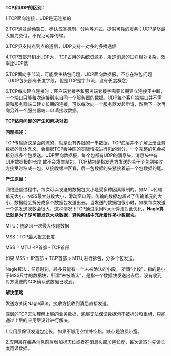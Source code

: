 **TCP和UDP的区别：**

1.TCP面向连接，UDP是无连接的

2.TCP通过滑动窗口、确认应答机制、分片等方式，提供可靠的服务；UDP是尽最大努力交付，不保证可靠传输。

3.TCP只支持点到点的通信，UDP支持一对多的多播通信

4.TCP首部开销比UDP大，TCP占用的系统资源多，发送消息的过程相对复杂，效率比UDP低

5.TCP面向字节流，可能发生粘包问题，UDP面向数据报，不存在粘包问题（UDP包头部有长度字段，但是TCP是字节流，没有长度概念）

6.TCP每次建立连接时；客户端套接字和服务端套接字需要长期建立连接不中断，一个端口只能每次连接到来自同一个服务器的数据。UDP每个客户端端口并不需要和服务器端口建立长期的连接，可以每次向一个服务器发起申请，然后下一次再向另外一个服务器端口申请接收数据。

**TCP粘包问题的产生和解决对策**

**问题描述：**

TCP传输协议是面向流的，就是没有界限的一串数据，TCP底层并不了解上册业务数据的具体含义，会根据TCP缓冲区的实际情况进行包的划分，一个完整的包会被拆分成多个包发送。UDP面向数据报，每个包都有UDP的消息头，消息头中有UDP数据报的长度,故不会发生粘包。TCP粘包是指发送方发送的若干个包到接收方接受时粘成一包，从接收缓冲区看，后一包数据的头紧接着前一个包数据的尾。

**产生原因：**

网络通信过程中，每次可以发送的数据包大小是受多种因素限制的。如MTU传输单元大小，MSS最大分段大小，滑动窗口等。传输的数据包超过了传输单元的大小，数据就会拆分成多个数据包发送出去。当发送的数据包很小时，如果每次发送一个包发送次数会很大，这种情况下TCP通过采用Nagle算法对此优化，**Nagle算法就是为了尽可能发送大块数据，避免网络中充斥着许多小数据块。**

MTU：链路层一次最大传输数据

MSS：TCP最大报文长度

MSS = MTU -IP首部 - TCP首部

如果  MSS + IP首部 + TCP首部  > MTU,进行拆包，分多个包发送。

Nagle算法：任意时刻，最多只能有一个未被确认的小段。 所谓“小段”，指的是小于MSS尺寸的数据块，所谓“未被确认”，是指一个数据块发送出去后，没有收到对方发送的ACK确认该数据已收到。

**解决策略**

发送方关闭Nagle算法，接收方接收到消息直接发送。

底层的TCP无法理解上层的业务数据，底层无法保证数据包不被拆分和重组，只能通过上层的应用层设计进行解决。

1.应用层保证发送包定长，如果不够用空位补空格。缺点是浪费带宽。

2.应用层在每条消息前后增加标志位或者在消息头部加包长度，每次读取时先读长度再读数据。


